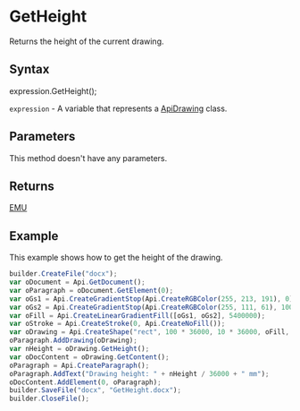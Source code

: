 # GetHeight

Returns the height of the current drawing.

## Syntax

expression.GetHeight();

`expression` - A variable that represents a [ApiDrawing](../ApiDrawing.md) class.

## Parameters

This method doesn't have any parameters.

## Returns

[EMU](../../../Enumerations/Emu.md)

## Example

This example shows how to get the height of the drawing.

```javascript
builder.CreateFile("docx");
var oDocument = Api.GetDocument();
var oParagraph = oDocument.GetElement(0);
var oGs1 = Api.CreateGradientStop(Api.CreateRGBColor(255, 213, 191), 0);
var oGs2 = Api.CreateGradientStop(Api.CreateRGBColor(255, 111, 61), 100000);
var oFill = Api.CreateLinearGradientFill([oGs1, oGs2], 5400000);
var oStroke = Api.CreateStroke(0, Api.CreateNoFill());
var oDrawing = Api.CreateShape("rect", 100 * 36000, 10 * 36000, oFill, oStroke);
oParagraph.AddDrawing(oDrawing);
var nHeight = oDrawing.GetHeight();
var oDocContent = oDrawing.GetContent();
oParagraph = Api.CreateParagraph();
oParagraph.AddText("Drawing height: " + nHeight / 36000 + " mm");
oDocContent.AddElement(0, oParagraph);
builder.SaveFile("docx", "GetHeight.docx");
builder.CloseFile();
```